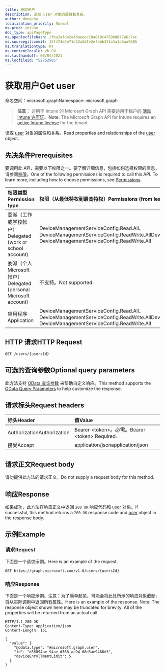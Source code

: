 ```yaml
---
title: 获取用户
description: 读取 user 对象的属性和关系。
author: dougeby
localization_priority: Normal
ms.prod: intune
doc_type: apiPageType
ms.openlocfilehash: 2fba2afd42a4daeeec10a810c4769b0077a6c7ac
ms.sourcegitcommit: 13f474d3e71d32a5dfe2efebb351e3a1a5aa9685
ms.translationtype: MT
ms.contentlocale: zh-CN
ms.lasthandoff: 06/04/2021
ms.locfileid: "52752905"
---
```

# <a name="get-user"></a><span data-ttu-id="50021-103">获取用户</span><span class="sxs-lookup"><span data-stu-id="50021-103">Get user</span></span>

<span data-ttu-id="50021-104">命名空间：microsoft.graph</span><span class="sxs-lookup"><span data-stu-id="50021-104">Namespace: microsoft.graph</span></span>

> <span data-ttu-id="50021-105">**注意：** 适用于 Intune 的 Microsoft Graph API 需要适用于租户的 [活动 Intune 许可证](https://go.microsoft.com/fwlink/?linkid=839381)。</span><span class="sxs-lookup"><span data-stu-id="50021-105">**Note:** The Microsoft Graph API for Intune requires an [active Intune license](https://go.microsoft.com/fwlink/?linkid=839381) for the tenant.</span></span>

<span data-ttu-id="50021-106">读取 [user](../resources/intune-onboarding-user.md) 对象的属性和关系。</span><span class="sxs-lookup"><span data-stu-id="50021-106">Read properties and relationships of the [user](../resources/intune-onboarding-user.md) object.</span></span>

## <a name="prerequisites"></a><span data-ttu-id="50021-107">先决条件</span><span class="sxs-lookup"><span data-stu-id="50021-107">Prerequisites</span></span>
<span data-ttu-id="50021-p101">要调用此 API，需要以下权限之一。要了解详细信息，包括如何选择权限的信息，请参阅[权限](/graph/permissions-reference)。</span><span class="sxs-lookup"><span data-stu-id="50021-p101">One of the following permissions is required to call this API. To learn more, including how to choose permissions, see [Permissions](/graph/permissions-reference).</span></span>

|<span data-ttu-id="50021-110">权限类型</span><span class="sxs-lookup"><span data-stu-id="50021-110">Permission type</span></span>|<span data-ttu-id="50021-111">权限（从最低特权到最高特权）</span><span class="sxs-lookup"><span data-stu-id="50021-111">Permissions (from least to most privileged)</span></span>|
|:---|:---|
|<span data-ttu-id="50021-112">委派（工作或学校帐户）</span><span class="sxs-lookup"><span data-stu-id="50021-112">Delegated (work or school account)</span></span>|<span data-ttu-id="50021-113">DeviceManagementServiceConfig.Read.All、DeviceManagementServiceConfig.ReadWrite.All</span><span class="sxs-lookup"><span data-stu-id="50021-113">DeviceManagementServiceConfig.Read.All, DeviceManagementServiceConfig.ReadWrite.All</span></span>|
|<span data-ttu-id="50021-114">委派（个人 Microsoft 帐户）</span><span class="sxs-lookup"><span data-stu-id="50021-114">Delegated (personal Microsoft account)</span></span>|<span data-ttu-id="50021-115">不支持。</span><span class="sxs-lookup"><span data-stu-id="50021-115">Not supported.</span></span>|
|<span data-ttu-id="50021-116">应用程序</span><span class="sxs-lookup"><span data-stu-id="50021-116">Application</span></span>|<span data-ttu-id="50021-117">DeviceManagementServiceConfig.Read.All、DeviceManagementServiceConfig.ReadWrite.All</span><span class="sxs-lookup"><span data-stu-id="50021-117">DeviceManagementServiceConfig.Read.All, DeviceManagementServiceConfig.ReadWrite.All</span></span>|

## <a name="http-request"></a><span data-ttu-id="50021-118">HTTP 请求</span><span class="sxs-lookup"><span data-stu-id="50021-118">HTTP Request</span></span>
<!-- {
  "blockType": "ignored"
}
-->
``` http
GET /users/{usersId}
```

## <a name="optional-query-parameters"></a><span data-ttu-id="50021-119">可选的查询参数</span><span class="sxs-lookup"><span data-stu-id="50021-119">Optional query parameters</span></span>
<span data-ttu-id="50021-120">此方法支持 [OData 查询参数](/graph/query-parameters) 来帮助自定义响应。</span><span class="sxs-lookup"><span data-stu-id="50021-120">This method supports the [OData Query Parameters](/graph/query-parameters) to help customize the response.</span></span>

## <a name="request-headers"></a><span data-ttu-id="50021-121">请求标头</span><span class="sxs-lookup"><span data-stu-id="50021-121">Request headers</span></span>
|<span data-ttu-id="50021-122">标头</span><span class="sxs-lookup"><span data-stu-id="50021-122">Header</span></span>|<span data-ttu-id="50021-123">值</span><span class="sxs-lookup"><span data-stu-id="50021-123">Value</span></span>|
|:---|:---|
|<span data-ttu-id="50021-124">Authorization</span><span class="sxs-lookup"><span data-stu-id="50021-124">Authorization</span></span>|<span data-ttu-id="50021-125">Bearer &lt;token&gt;。必需。</span><span class="sxs-lookup"><span data-stu-id="50021-125">Bearer &lt;token&gt; Required.</span></span>|
|<span data-ttu-id="50021-126">接受</span><span class="sxs-lookup"><span data-stu-id="50021-126">Accept</span></span>|<span data-ttu-id="50021-127">application/json</span><span class="sxs-lookup"><span data-stu-id="50021-127">application/json</span></span>|

## <a name="request-body"></a><span data-ttu-id="50021-128">请求正文</span><span class="sxs-lookup"><span data-stu-id="50021-128">Request body</span></span>
<span data-ttu-id="50021-129">请勿提供此方法的请求正文。</span><span class="sxs-lookup"><span data-stu-id="50021-129">Do not supply a request body for this method.</span></span>

## <a name="response"></a><span data-ttu-id="50021-130">响应</span><span class="sxs-lookup"><span data-stu-id="50021-130">Response</span></span>
<span data-ttu-id="50021-131">如果成功，此方法在响应正文中返回 `200 OK` 响应代码和 [user](../resources/intune-onboarding-user.md) 对象。</span><span class="sxs-lookup"><span data-stu-id="50021-131">If successful, this method returns a `200 OK` response code and [user](../resources/intune-onboarding-user.md) object in the response body.</span></span>

## <a name="example"></a><span data-ttu-id="50021-132">示例</span><span class="sxs-lookup"><span data-stu-id="50021-132">Example</span></span>

### <a name="request"></a><span data-ttu-id="50021-133">请求</span><span class="sxs-lookup"><span data-stu-id="50021-133">Request</span></span>
<span data-ttu-id="50021-134">下面是一个请求示例。</span><span class="sxs-lookup"><span data-stu-id="50021-134">Here is an example of the request.</span></span>
``` http
GET https://graph.microsoft.com/v1.0/users/{usersId}
```

### <a name="response"></a><span data-ttu-id="50021-135">响应</span><span class="sxs-lookup"><span data-stu-id="50021-135">Response</span></span>
<span data-ttu-id="50021-p102">下面是一个响应示例。注意：为了简单起见，可能会将此处所示的响应对象截断。将从实际调用中返回所有属性。</span><span class="sxs-lookup"><span data-stu-id="50021-p102">Here is an example of the response. Note: The response object shown here may be truncated for brevity. All of the properties will be returned from an actual call.</span></span>
``` http
HTTP/1.1 200 OK
Content-Type: application/json
Content-Length: 151

{
  "value": {
    "@odata.type": "#microsoft.graph.user",
    "id": "d36894ae-94ae-d368-ae94-68d3ae9468d3",
    "deviceEnrollmentLimit": 5
  }
}
```




